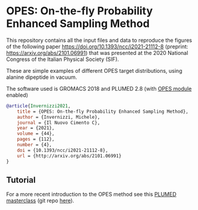 # OPES: On-the-fly Probability Enhanced Sampling Method

This repository contains all the input files and data to reproduce the figures of the following paper https://doi.org/10.1393/ncc/i2021-21112-8 (preprint: https://arxiv.org/abs/2101.06991) that was presented at the 2020 National Congress of the Italian Physical Society (SIF).

These are simple examples of different OPES target distributions, using alanine dipeptide in vacuum.

The software used is GROMACS 2018 and PLUMED 2.8 (with [OPES module](https://www.plumed.org/doc-master/user-doc/html/_o_p_e_s.html) enabled)

```bibtex
@article{Invernizzi2021,
	title = {OPES: On-the-fly Probability Enhanced Sampling Method},
	author = {Invernizzi, Michele},
	journal = {Il Nuovo Cimento C},
	year = {2021},
	volume = {44},
	pages = {112},
	number = {4},
	doi = {10.1393/ncc/i2021-21112-8},
	url = {http://arxiv.org/abs/2101.06991}
}
```

## Tutorial
For a more recent introduction to the OPES method see this [PLUMED masterclass](https://www.plumed.org/doc-master/user-doc/html/masterclass-22-03.html) (git repo [here](https://github.com/invemichele/masterclass-22-03/tree/master)).
